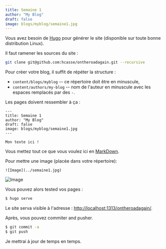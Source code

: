 ```yaml
---
title: Semaine 1
author: "My Blog"
draft: false
image: blogs/myblog/semaine1.jpg
---
```


Vous avez besoin de [Hugo](https://gohugo.io/) pour générer le site (disponible sur toute bonne distribution Linux).


Il faut ramener les sources du site :
```bash
git clone git@github.com:hcasse/ontheroadagain.git --recursive
```

Pour créer votre blog, il suffit de répéter la structure :
* `content/blogs/myblog` -- ce répertoire doit être en minuscule,
* `content/authors/my-blog` -- nom de l'auteur en minuscule avec les espaces remplacés par des `-`.


Les pages doivent ressembler à ça :
```
---
title: Semaine 1
author: "My Blog"
draft: false
image: blogs/myblog/semaine1.jpg
---

Mon texte ici !
```

Vous mettez tout ce que vous voulez ici en [MarkDown](https://wprock.fr/guide/markdown-syntax/).

Pour mettre une image (placée dans votre répertoire):

```
![Image](../semaine1.jpg)
```

![Image](../semaine1.jpg)

Vous pouvez alors tested vos pages :
```bash
$ hugo serve
```

Le site serva visible à l'adresse : [http://localhost:1313/ontheroadagain/](http://localhost:1313/ontheroadagain/).

Après, vous pouvez commiter and pusher.
```bash
$ git commit -a
$ git push
```

Je mettrai à jour de temps en temps.

